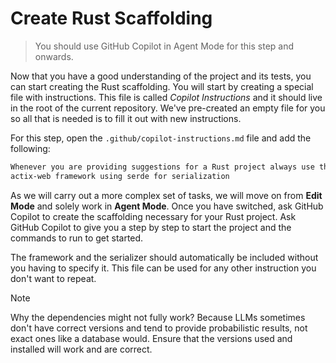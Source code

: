 # Create Rust Scaffolding

> You should use GitHub Copilot in Agent Mode for this step and onwards.

Now that you have a good understanding of the project and its tests, you can start creating the Rust scaffolding. You will start by creating a special file with instructions. This file is called _Copilot Instructions_ and it should live in the root of the current repository. We've pre-created an empty file for you so all that is needed is to fill it out with new instructions.

For this step, open the `.github/copilot-instructions.md` file and add the
following:

```markdown
Whenever you are providing suggestions for a Rust project always use the
actix-web framework using serde for serialization
```

As we will carry out a more complex set of tasks, we will move on from **Edit Mode** and solely work in **Agent Mode**. Once you have switched, ask GitHub Copilot to create the scaffolding necessary for your Rust project. Ask GitHub Copilot to give you a step by step to start the project and the commands to run to get started.

The framework and the serializer should automatically be included without you having to specify it. This file can be used for any other instruction you don't want to repeat.


> [!NOTE]
> Why the dependencies might not fully work? Because LLMs sometimes don't have correct versions and tend to provide probabilistic results, not exact ones like a database would. Ensure that the versions used and installed will work and are correct.